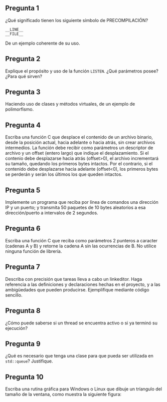 ## Pregunta 1

¿Qué significado tienen los siguiente símbolo de PRECOMPILACIÓN?

```
__LINE__
__FILE__
```

De un ejemplo coherente de su uso.

## Pregunta 2
Explique el propósito y uso de la función ``LISTEN``. ¿Qué parámetros posee? ¿Para qué sirven?

## Pregunta 3
Haciendo uso de clases y métodos virtuales, de un ejemplo de polimorfismo.

## Pregunta 4
Escriba una función C que desplace el contenido de un archivo binario, desde la posición actual, hacia adelante o hacia atrás, sin crear archivos intermedios. La función debe recibir como parámetros un descriptor de archivo y un offset (entero largo) que indique el desplazamiento. Si el contenio debe desplazarse hacia atrás (offset>0), el archivo incrementará su tamaño, quedando los primeros bytes intactos. Por el contrario, si el contenido debe desplazarse hacia adelante (offset<0), los primeros bytes se perderán y serán los últimos los que queden intactos.

## Pregunta 5
Implemente un programa que reciba por línea de comandos una dirección IP y un puerto; y transmita 50 paquetes de 10 bytes aleatorios a esa dirección/puerto a intervalos de 2 segundos.

## Pregunta 6
Escriba una función C que reciba como parámetros 2 punteros a caracter (cadenas A y B) y retorne la cadena A sin las ocurrencias de B. No utilice ninguna función de librería.

## Pregunta 7
Describa con precisión que tareas lleva a cabo un linkeditor. Haga referencia a las definiciones y declaraciones hechas en el proyecto, y a las ambigüedades que pueden producirse. Ejemplifique mediante código sencillo.

## Pregunta 8
¿Cómo puede saberse si un thread se encuentra activo o si ya terminó su ejecución?

## Pregunta 9
¿Qué es necesario que tenga una clase para que pueda ser utilizada en ``std::queue``? Justifique.

## Pregunta 10
Escriba una rutina gráfica para Windows o Linux que dibuje un tríangulo del tamaño de la ventana, como muestra la siguiente figura:

